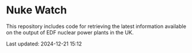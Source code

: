 # Nuke Watch

This repository includes code for retrieving the latest information available on the output of EDF nuclear power plants in the UK.

Last updated: 2024-12-21 15:12